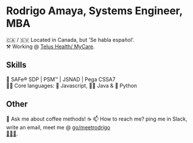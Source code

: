 # Rodrigo Amaya, Systems Engineer, MBA

🇨🇦 / 🇸🇻 Located in Canada, but 'Se habla español'.  
⚒ Working @ [Telus Health/ MyCare](https://github.com/orgs/telus-health/teams/telus-health-mycare).  

## Skills
🥷 SAFe® SDP | PSM™ | JSNAD | Pega CSSA7  
🦸‍♂️ Core languages: 🌽 Javascript, 🧙‍♂️ Java & 🐍 Python  

## Other
💬 Ask me about coffee methods! ☕️ 
📫 How to reach me? ping me in Slack, write an email, meet me @ [go/meetrodrigo](http://go/meetrodrigo)  
[🦆🦆🦆](https://duckduckgo.com/spread).  

